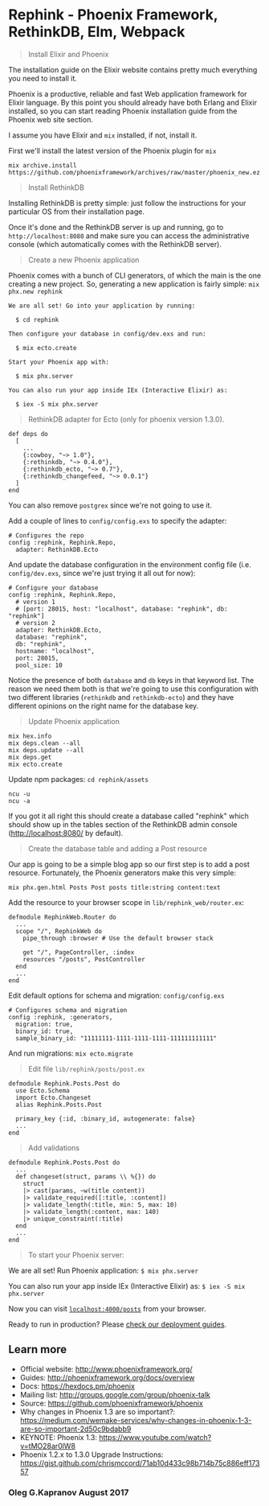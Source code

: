 # Rephink - Phoenix Framework, RethinkDB, Elm, Webpack

> Install Elixir and Phoenix

The installation guide on the Elixir website contains pretty much
everything you need to install it.

Phoenix is a productive, reliable and fast Web application framework
for Elixir language. By this point you should already have both Erlang
and Elixir installed, so you can start reading Phoenix installation guide
from the Phoenix web site section.

I assume you have Elixir and ``mix`` installed, if not, install it.

First we'll install the latest version of the Phoenix plugin for ``mix``

```
mix archive.install https://github.com/phoenixframework/archives/raw/master/phoenix_new.ez
```

> Install RethinkDB

Installing RethinkDB is pretty simple: just follow the instructions for
your particular OS from their installation page.

Once it's done and the RethinkDB server is up and running, go to
``http://localhost:8080`` and make sure you can access the
administrative console (which automatically comes with the RethinkDB
server).

> Create a new Phoenix application

Phoenix comes with a bunch of CLI generators, of which the main is the
one creating a new project. So, generating a new application is fairly
simple: ``mix phx.new rephink``

```
We are all set! Go into your application by running:

  $ cd rephink

Then configure your database in config/dev.exs and run:

  $ mix ecto.create

Start your Phoenix app with:

  $ mix phx.server

You can also run your app inside IEx (Interactive Elixir) as:

  $ iex -S mix phx.server
```

> RethinkDB adapter for Ecto (only for phoenix version 1.3.0).

```
def deps do
  [
    ...
    {:cowboy, "~> 1.0"},
    {:rethinkdb, "~> 0.4.0"},
    {:rethinkdb_ecto, "~> 0.7"},
    {:rethinkdb_changefeed, "~> 0.0.1"}
  ]
end
```

You can also remove ``postgrex`` since we're not going to use it.

Add a couple of lines to ``config/config.exs`` to specify the adapter:

```
# Configures the repo
config :rephink, Rephink.Repo,
  adapter: RethinkDB.Ecto
```

And update the database configuration in the environment config file
(i.e. ``config/dev.exs``, since we're just trying it all out for now):

```
# Configure your database
config :rephink, Rephink.Repo,
  # version 1
  # [port: 28015, host: "localhost", database: "rephink", db: "rephink"]
  # version 2
  adapter: RethinkDB.Ecto,
  database: "rephink",
  db: "rephink",
  hostname: "localhost",
  port: 28015,
  pool_size: 10
```

Notice the presence of both ``database`` and ``db`` keys in that keyword
list. The reason we need them both is that we're going to use this
configuration with two different libraries (``rethinkdb`` and
``rethinkdb-ecto``) and they have different opinions on the right name
for the database key.

> Update Phoenix application

```
mix hex.info
mix deps.clean --all
mix deps.update --all
mix deps.get
mix ecto.create
```

Update npm packages: ``cd rephink/assets``

```
ncu -u
ncu -a
```

If you got it all right this should create a database called "rephink"
which should show up in the tables section of the RethinkDB admin
console ([http://localhost:8080/](http://localhost:8080/) by default).

> Create the database table and adding a Post resource

Our app is going to be a simple blog app so our first step is to add a
post resource. Fortunately, the Phoenix generators make this very
simple:

```
mix phx.gen.html Posts Post posts title:string content:text
```

Add the resource to your browser scope in ``lib/rephink_web/router.ex``:

```
defmodule RephinkWeb.Router do
  ...
  scope "/", RephinkWeb do
    pipe_through :browser # Use the default browser stack

    get "/", PageController, :index
    resources "/posts", PostController
  end
  ...
end
```

Edit default options for schema and migration: ``config/config.exs``

```
# Configures schema and migration
config :rephink, :generators,
  migration: true,
  binary_id: true,
  sample_binary_id: "11111111-1111-1111-1111-111111111111"
```

And run migrations: ``mix ecto.migrate``

> Edit file ``lib/rephink/posts/post.ex``

```
defmodule Rephink.Posts.Post do
  use Ecto.Schema
  import Ecto.Changeset
  alias Rephink.Posts.Post

  primary_key {:id, :binary_id, autogenerate: false}
  ...
end
```

> Add validations `` ``

```
defmodule Rephink.Posts.Post do
  ...
  def changeset(struct, params \\ %{}) do
    struct
    |> cast(params, ~w(title content))
    |> validate_required([:title, :content])
    |> validate_length(:title, min: 5, max: 10)
    |> validate_length(:content, max: 140)
    |> unique_constraint(:title)
  end
  ...
end
```

> To start your Phoenix server:

We are all set! Run Phoenix application: ``$ mix phx.server``

You can also run your app inside IEx (Interactive Elixir) as:
``$ iex -S mix phx.server``


Now you can visit [`localhost:4000/posts`](http://localhost:4000/posts) from your browser.

Ready to run in production? Please [check our deployment guides](http://www.phoenixframework.org/docs/deployment).

## Learn more

  * Official website: http://www.phoenixframework.org/
  * Guides: http://phoenixframework.org/docs/overview
  * Docs: https://hexdocs.pm/phoenix
  * Mailing list: http://groups.google.com/group/phoenix-talk
  * Source: https://github.com/phoenixframework/phoenix
  * Why changes in Phoenix 1.3 are so important?: https://medium.com/wemake-services/why-changes-in-phoenix-1-3-are-so-important-2d50c9bdabb9
  * KEYNOTE: Phoenix 1.3: https://www.youtube.com/watch?v=tMO28ar0lW8
  * Phoenix 1.2.x to 1.3.0 Upgrade Instructions: https://gist.github.com/chrismccord/71ab10d433c98b714b75c886eff17357


### Oleg G.Kapranov August 2017
